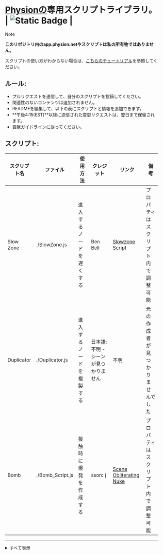 # [Physionの](https://app.physion.net)専用スクリプトライブラリ。 | ![Static Badge](https://img.shields.io/badge/ステータス%3A-利用可能-lawngreen?style=flat-square&labelColor=black) |

>[!NOTE]  
__このリポジトリ内のapp.physion.netやスクリプトは私の所有物ではありません。__

スクリプトの使い方がわからない場合は、[こちらのチュートリアル](https://github.com/nikoniko78/scripts-java-physion/blob/main/Other/HOW_TO_USE.md)を参照してください。

## ルール:  
- プルリクエストを送信して、自分のスクリプトを投稿してください。
- 関連性のないコンテンツは追加されません。
- READMEを編集して、以下の表にスクリプトと情報を追加できます。
- **午後4:15(EST)**以降に送信された変更リクエストは、翌日まで保留されます。
- [貢献ガイドライン](https://github.com/nikoniko78/scripts-java-physion/blob/main/Other/DOCS/CONTRIBUTING.md)に従ってください。

## スクリプト:

| スクリプト名 | ファイル       | 使用方法                     | クレジット                     | リンク               | 備考                |
|--------------|----------------|-----------------------------|-------------------------------|---------------------|--------------------|
|Slow Zone     | ./SlowZone.js  | 進入するノードを遅くする      | Ben Bell                     | [Slowzone Script](https://app.physion.net/scenes/slowzone-script)| プロパティはスクリプト内で調整可能|
|Duplicator    | ./Duplicator.js| 進入するノードを複製する      | 日本語: 不明 - シーンが見つかりません      | 不明                | 元の作成者が見つかりませんでした|
|Bomb          | ./Bomb_Script.js| 接触時に爆発を作成する        | ssorc j                      | [Scene Obliterating Nuke](https://app.physion.net/scenes/scene-obliterating-nuke)| プロパティはスクリプト内で調整可能|
---

<details> <summary>すべて表示</summary>

<br>

| スクリプト名        | ファイル             | 使用方法                                              | クレジット              | リンク                                                | 備考                                      |
|-------------------|---------------------|------------------------------------------------------|-----------------------|-------------------------------------------------------|-------------------------------------------|
|Engine Spring      | ./EngineSpring.js   | エンジン内で燃焼のように機能するスプリングを作成        | Aiden Ravenshea       | [Car+Engine!](https://app.physion.net/scenes/car-engine-1qItEQwO-) | 専用スクリプト                              |
|Expand And Split   | ./ExpandAndSplit.js | 円を無限に拡大して複製する                             | ssorc j               | [expand and split](https://app.physion.net/scenes/expand-and-split) | 実際の使用を目的としていない                 |
|Laser              | ./Laser--Vector.js  | レイトレースされたビームを作成                           | Box                   | [Laser (test)](https://app.physion.net/scenes/laser-test) | プロパティはスクリプト内で調整可能           |
|Self Driver        | ./SelfDriver.js     | 迷路を解くことができるレイトレースされた円を持つ車         | Aiden Ravenshea       | [Car VS Maze!](https://app.physion.net/scenes/car-vs-maze) | このシーンは注目されています                |
|Snake Game         | ./SnakeGame.js      | Physionで人気のゲームSnakeを作成                        | Dimitris              | [Snake Game](https://app.physion.net/scenes/snake-game) | スクリプトの指示に従って使用してください     |
|Teleporter         | ./Teleporter.js     | オブジェクトを別の指定されたノードにテレポート             | Dimitris              | [Teleporters](https://app.physion.net/scenes/teleporters) | 指定された場所に出口ノードIDを入力してください |
|Timer              | ./Timer.js          | テキストノードからタイマーを開始                        | Sirfryingpan          | [Timer Script(Free to use)](https://app.physion.net/scenes/timer-script-free-to-use) | デフォルトは5分。スクリプトの指示に従って変更可能  |

</details>
